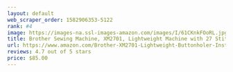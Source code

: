```yaml
---
layout: default 
﻿web_scraper_order: 1582906353-5122
rank: #4
image: https://images-na.ssl-images-amazon.com/images/I/61CKnkFOoRL.jpg
title: Brother Sewing Machine, XM2701, Lightweight Machine with 27 Stitches, 6 Included Sewing Feet
url: https://www.amazon.com/Brother-XM2701-Lightweight-Buttonholer-Instructional/dp/B00JBKVN8S/ref=zg_mw_arts-crafts_4?_encoding=UTF8&psc=1&refRID=AC0VFVM6SB4FTE33VGXN
reviews: 4.7 out of 5 stars
price: $85.00 
---
```

